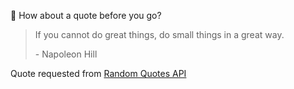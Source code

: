 📣 How about a quote before you go?

> If you cannot do great things, do small things in a great way.
>
> <p>- Napoleon Hill</p>

Quote requested from [Random Quotes API](https://github.com/lukePeavey/quotable)
